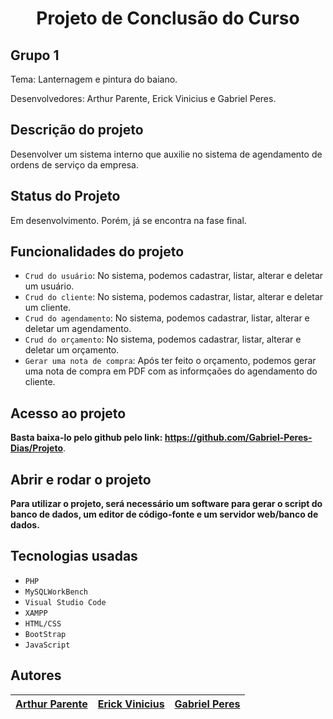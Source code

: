 <h1 align="center"> Projeto de Conclusão do Curso </h1>

## Grupo 1

Tema: Lanternagem e pintura do baiano.

Desenvolvedores: Arthur Parente, Erick Vinicius e Gabriel Peres.

## Descrição do projeto

Desenvolver um sistema interno que auxilie no sistema de agendamento de ordens de serviço da empresa.

## Status do Projeto

Em desenvolvimento. Porém, já se encontra na fase final.

## Funcionalidades do projeto

- `Crud do usuário`: No sistema, podemos cadastrar, listar, alterar e deletar um usuário.
- `Crud do cliente`: No sistema, podemos cadastrar, listar, alterar e deletar um cliente.
- `Crud do agendamento`: No sistema, podemos cadastrar, listar, alterar e deletar um agendamento.
- `Crud do orçamento`: No sistema, podemos cadastrar, listar, alterar e deletar um orçamento.
- `Gerar uma nota de compra`: Após ter feito o orçamento, podemos gerar uma nota de compra em PDF com as informçaões do agendamento do cliente.

## Acesso ao projeto

**Basta baixa-lo pelo github pelo link: https://github.com/Gabriel-Peres-Dias/Projeto**.

## Abrir e rodar o projeto

**Para utilizar o projeto, será necessário um software para gerar o script do banco de dados, um editor de código-fonte e um servidor web/banco de dados.**

## Tecnologias usadas

- `PHP`
- `MySQLWorkBench`
- `Visual Studio Code`
- `XAMPP`
- `HTML/CSS`
- `BootStrap`
- `JavaScript`

## Autores

| [Arthur Parente</sub>](https://github.com/arthurparente26) | [Erick Vinicius</sub>](https://github.com/ViiniVinicin) | [Gabriel Peres</sub>](https://github.com/Gabriel-Peres-Dias) |
| :--------------------------------------------------------: | :-----------------------------------------------------: | :----------------------------------------------------------: |
